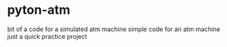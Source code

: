 # pyton-atm
bit of a code for a simulated atm machine
simple code for an atm machine just a quick practice project
